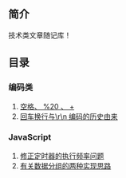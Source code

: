 ## 简介

技术类文章随记库！

## 目录

### 编码类

1. [空格、 %20 、 +](./encode/空格编码的兼容性.md)
2. [回车换行与\r\n 编码的历史由来](./encode/回车换行键与其编码的历史由来.md)

### JavaScript

1. [修正定时器的执行频率问题](./javascript/修正定时器的执行频率问题.md)
1. [有关数据分组的两种实现思路](./javascript/有关数据分组的两种实现思路.md)


